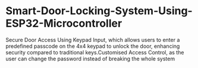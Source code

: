 # Smart-Door-Locking-System-Using-ESP32-Microcontroller
Secure Door Access Using Keypad Input, which allows users to enter a predefined passcode on the 4x4 keypad to unlock the door, enhancing security compared to traditional keys.Customised Access Control, as the user can change the password instead of breaking the whole system
